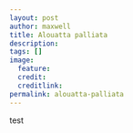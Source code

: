 ```yaml
---
layout: post
author: maxwell
title: Alouatta palliata
description: 
tags: []
image: 
  feature: 
  credit: 
  creditlink: 
permalink: alouatta-palliata
---
```


test
